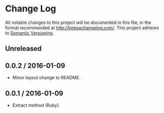# Change Log
All notable changes to this project will be documented in this file, in the format recommended at http://keepachangelog.com/.
This project adheres to [Semantic Versioning](http://semver.org/).

## Unreleased

## 0.0.2 / 2016-01-09

* Minor layout change to README.

## 0.0.1 / 2016-01-09

* Extract method (Ruby).
